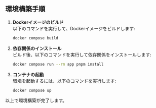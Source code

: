 ## 環境構築手順

1. **Dockerイメージのビルド**  
    以下のコマンドを実行して、Dockerイメージをビルドします:
    ```bash
    docker compose build
    ```

2. **依存関係のインストール**  
    ビルド後、以下のコマンドを実行して依存関係をインストールします:
    ```bash
    docker compose run --rm app pnpm install
    ```

3. **コンテナの起動**  
    環境を起動するには、以下のコマンドを実行します:
    ```bash
    docker compose up
    ```

以上で環境構築が完了します。